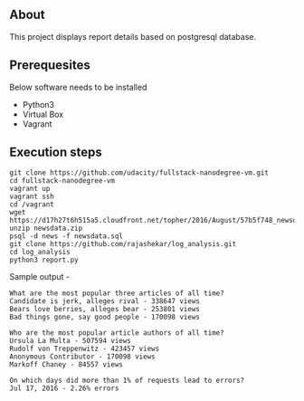 ## About
This project displays report details based on postgresql database.

## Prerequesites
Below software needs to be installed
 - Python3 
 - Virtual Box
 - Vagrant

## Execution steps
```
git clone https://github.com/udacity/fullstack-nanodegree-vm.git
cd fullstack-nanodegree-vm
vagrant up
vagrant ssh
cd /vagrant
wget https://d17h27t6h515a5.cloudfront.net/topher/2016/August/57b5f748_newsdata/newsdata.zip
unzip newsdata.zip
psql -d news -f newsdata.sql
git clone https://github.com/rajashekar/log_analysis.git
cd log_analysis
python3 report.py
```

Sample output - 
```
What are the most popular three articles of all time?
Candidate is jerk, alleges rival - 338647 views
Bears love berries, alleges bear - 253801 views
Bad things gone, say good people - 170098 views

Who are the most popular article authors of all time?
Ursula La Multa - 507594 views
Rudolf von Treppenwitz - 423457 views
Anonymous Contributor - 170098 views
Markoff Chaney - 84557 views

On which days did more than 1% of requests lead to errors?
Jul 17, 2016 - 2.26% errors
```